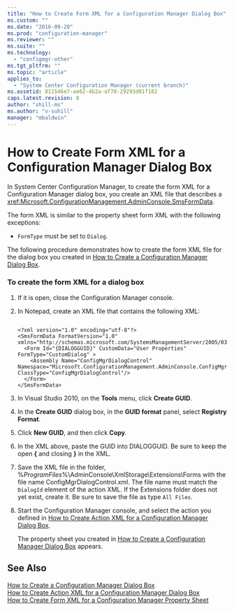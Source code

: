 ```yaml
---
title: "How to Create Form XML for a Configuration Manager Dialog Box"
ms.custom: ""
ms.date: "2016-09-20"
ms.prod: "configuration-manager"
ms.reviewer: ""
ms.suite: ""
ms.technology: 
  - "configmgr-other"
ms.tgt_pltfrm: ""
ms.topic: "article"
applies_to: 
  - "System Center Configuration Manager (current branch)"
ms.assetid: 811546e7-ae62-4b2a-af78-29293d81f182
caps.latest.revision: 8
author: "shill-ms"
ms.author: "v-suhill"
manager: "mbaldwin"
---
```

# How to Create Form XML for a Configuration Manager Dialog Box
In System Center Configuration Manager, to create the form XML for a Configuration Manager dialog box, you create an XML file that describes a <xref:Microsoft.ConfigurationManagement.AdminConsole.SmsFormData>.  
  
 The form XML is similar to the property sheet form XML with the following exceptions:  
  
-   `FormType` must be set to `Dialog`.  
  
 The following procedure demonstrates how to create the form XML file for the dialog box you created in [How to Create a Configuration Manager Dialog Box](../../../../develop/core/servers/console/how-to-create-a-configuration-manager-dialog-box.md).  
  
### To create the form XML for a dialog box  
  
1.  If it is open, close the Configuration Manager console.  
  
2.  In Notepad, create an XML file that contains the following XML:  
  
    ```  
  
    <?xml version="1.0" encoding="utf-8"?>  
    <SmsFormData FormatVersion="1.0" xmlns="http://schemas.microsoft.com/SystemsManagementServer/2005/03/ConsoleFramework">  
      <Form Id="{DIALOGGUID}" CustomData="User Properties" FormType="CustomDialog" >  
        <Assembly Name="ConfigMgrDialogControl" Namespace="Microsoft.ConfigurationManagement.AdminConsole.ConfigMgrDialogBox" ClassType="ConfigMgrDialogControl"/>  
      </Form>  
    </SmsFormData>  
    ```  
  
3.  In Visual Studio 2010, on the **Tools** menu, click **Create GUID**.  
  
4.  In the **Create GUID** dialog box, in the **GUID format** panel, select **Registry Format**.  
  
5.  Click **New GUID**, and then click **Copy**.  
  
6.  In the XML above, paste the GUID into DIALOGGUID. Be sure to keep the open **{** and closing **}** in the XML.  
  
7.  Save the XML file in the folder, %*ProgramFiles*%\AdminConsole\XmlStorage\Extensions\Forms with the file name ConfigMgrDialogControl.xml. The file name must match the `DialogId` element of the action XML. If the Extensions folder does not yet exist, create it. Be sure to save the file as type `All Files`.  
  
8.  Start the Configuration Manager console, and select the action you defined in [How to Create Action XML for a Configuration Manager Dialog Box](../../../../develop/core/servers/console/how-to-create-action-xml-for-a-configuration-manager-dialog-box.md).  
  
     The property sheet you created in [How to Create a Configuration Manager Dialog Box](../../../../develop/core/servers/console/how-to-create-a-configuration-manager-dialog-box.md) appears.  
  
## See Also  
 [How to Create a Configuration Manager Dialog Box](../../../../develop/core/servers/console/how-to-create-a-configuration-manager-dialog-box.md)   
 [How to Create Action XML for a Configuration Manager Dialog Box](../../../../develop/core/servers/console/how-to-create-action-xml-for-a-configuration-manager-dialog-box.md)   
 [How to Create Form XML for a Configuration Manager Property Sheet](../../../../develop/core/servers/console/how-to-create-form-xml-for-a-configuration-manager-property-sheet.md)